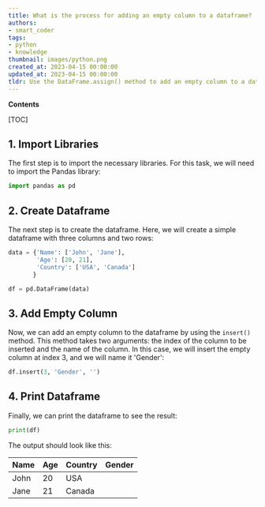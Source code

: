 ```yaml
---
title: What is the process for adding an empty column to a dataframe?
authors:
- smart_coder
tags:
- python
- knowledge
thumbnail: images/python.png
created_at: 2023-04-15 00:00:00
updated_at: 2023-04-15 00:00:00
tldr: Use the DataFrame.assign() method to add an empty column to a dataframe in Python.
---
```


**Contents**

[TOC]

## 1. Import Libraries

The first step is to import the necessary libraries. For this task, we will need to import the Pandas library:

```python
import pandas as pd
```

## 2. Create Dataframe

The next step is to create the dataframe. Here, we will create a simple dataframe with three columns and two rows:

```python
data = {'Name': ['John', 'Jane'], 
        'Age': [20, 21], 
        'Country': ['USA', 'Canada']
       } 

df = pd.DataFrame(data) 
```

## 3. Add Empty Column

Now, we can add an empty column to the dataframe by using the `insert()` method. This method takes two arguments: the index of the column to be inserted and the name of the column. In this case, we will insert the empty column at index 3, and we will name it 'Gender':

```python
df.insert(3, 'Gender', '')
```

## 4. Print Dataframe

Finally, we can print the dataframe to see the result:

```python
print(df)
```

The output should look like this:

| Name | Age | Country | Gender |
|------|-----|---------|--------|
| John | 20  | USA     |        |
| Jane | 21  | Canada  |        |
